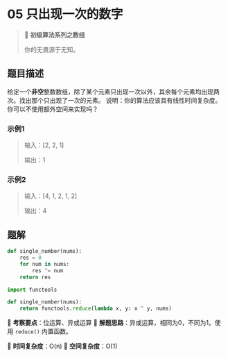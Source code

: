 # 05 只出现一次的数字

> 🌈 **初级算法系列之数组**
>
> 你的无畏源于无知。

## 题目描述

给定一个**非空**整数数组，除了某个元素只出现一次以外，其余每个元素均出现两次。找出那个只出现了一次的元素。
说明：你的算法应该具有线性时间复杂度。 你可以不使用额外空间来实现吗？

### 示例1

> 输入：[2, 2, 1]
>
> 输出：1

### 示例2

> 输入：[4, 1, 2, 1, 2]
>
> 输出：4

## 题解

```python
def single_number(nums):
    res = 0
    for num in nums:
        res ^= num
    return res
```

```python
import functools

def single_number(nums):
    return functools.reduce(lambda x, y: x ^ y, nums)
```

🍥 **考察要点**：位运算、异或运算
🍬 **解题思路**：异或运算，相同为0，不同为1。使用 `reduce()` 内置函数。

🍉 **时间复杂度**：O(n)
🍭 **空间复杂度**：O(1)
